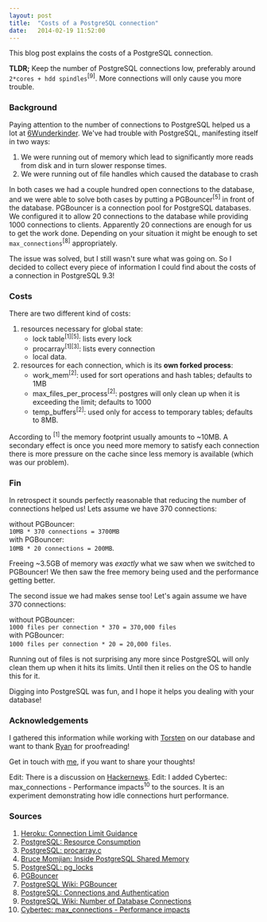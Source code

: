 ```yaml
---
layout: post
title:  "Costs of a PostgreSQL connection"
date:   2014-02-19 11:52:00
---
```


This blog post explains the costs of a PostgreSQL connection. 

__TLDR;__ Keep the number of PostgreSQL connections low, preferably around `2*cores + hdd spindles`<sup>\[9\]</sup>. More connections will only cause you more trouble.

### Background

Paying attention to the number of connections to PostgreSQL helped us a lot at [6Wunderkinder](http://www.6wunderkinder.com). We've had trouble with PostgreSQL, manifesting itself in two ways:

1. We were running out of memory which lead to significantly more reads from disk and in turn slower response times.
1. We were running out of file handles which caused the database to crash

In both cases we had a couple hundred open connections to the database, and we were able to solve both cases by putting a PGBouncer<sup>\[5\]</sup> in front of the database.
PGBouncer is a connection pool for PostgreSQL databases. We configured it to allow 20 connections to the database while providing 1000 connections to clients. Apparently 20 connections are enough for us to get the work done. Depending on your situation it might be enough to set `max_connections`<sup>\[8\]</sup> appropriately.

The issue was solved, but I still wasn't sure what was going on. So I decided to collect every piece of information I could find about the costs of a connection in PostgreSQL 9.3!

### Costs

There are two different kind of costs: 

1. resources necessary for global state:
   * lock table<sup>\[1\]</sup><sup>\[5\]</sup>: lists every lock
   * procarray<sup>\[1\]</sup><sup>\[3\]</sup>: lists every connection
   * local data.
1. resources for each connection, which is its __own forked process__:
   * work\_mem<sup>\[2\]</sup>: used for sort operations and hash tables; defaults to 1MB
   * max\_files\_per\_process<sup>\[2\]</sup>: postgres will only clean up when it is exceeding the limit; defaults to 1000
   * temp\_buffers<sup>\[2\]</sup>: used only for access to temporary tables; defaults to 8MB.

According to <sup>\[1\]</sup> the memory footprint usually amounts to ~10MB. 
A secondary effect is once you need more memory to satisfy each connection there is more pressure on the cache since less memory is available (which was our problem).

### Fin

In retrospect it sounds perfectly reasonable that reducing the number of connections helped us! Lets assume we have 370 connections: 

without PGBouncer:<br/>
`10MB * 370 connections = 3700MB`<br/>
with PGBouncer:<br/>
`10MB * 20 connections = 200MB`.

Freeing ~3.5GB of memory was _exactly_ what we saw when we switched to PGBouncer! We then saw the free memory being used and the performance getting better.

The second issue we had makes sense too! Let's again assume we have 370 connections:

without PGBouncer:<br/>
`1000 files per connection * 370 = 370,000 files`<br/>
with PGBouncer:<br/>
`1000 files per connection * 20 = 20,000 files`.

Running out of files is not surprising any more since PostgreSQL will only clean them up when it hits its limits. Until then it relies on the OS to handle this for it.  

Digging into PostgreSQL was fun, and I hope it helps you dealing with your database!

### Acknowledgements 

I gathered this information while working with [Torsten](http://torsten.io) on our database and want to thank [Ryan](https://twitter.com/itchyankles) for proofreading!

Get in touch with [me](/about), if you want to share your thoughts!


Edit: There is a discussion on [Hackernews](https://news.ycombinator.com/item?id=7263696).
Edit: I added Cybertec: max\_connections - Performance impacts<sup>10</sup> to the sources. It is an experiment demonstrating how idle connections hurt performance.

### Sources

1. [Heroku: Connection Limit Guidance](https://postgres.heroku.com/blog/past/2013/11/22/connection\_limit\_guidance/)<br />
2. [PostgreSQL: Resource Consumption](http://www.postgresql.org/docs/9.3/static/runtime-config-resource.html)<br />
3. [PostgreSQL: procarray.c](http://doxygen.postgresql.org/procarray_8c_source.html)<br />
4. [Bruce Momjian:  Inside PostgreSQL Shared Memory](http://www.slideshare.net/PostgresOpen/inside-shmem)<br />
5. [PostgreSQL: pg\_locks](http://www.postgresql.org/docs/9.3/static/view-pg-locks.html)<br />
6. [PGBouncer](http://pgfoundry.org/projects/pgbouncer/)<br />
7. [PostgreSQL Wiki: PGBouncer](http://wiki.postgresql.org/wiki/PgBouncer)<br />
8. [PostgreSQL: Connections and Authentication](http://www.postgresql.org/docs/9.3/static/runtime-config-connection.html#GUC-MAX-CONNECTIONS)
9. [PostgreSQL Wiki: Number of Database Connections](http://wiki.postgresql.org/wiki/Number_Of_Database_Connections)<br/>
10. [Cybertec: max\_connections - Performance impacts](http://www.cybertec.at/max_connections-performance-impacts/)<br/>
